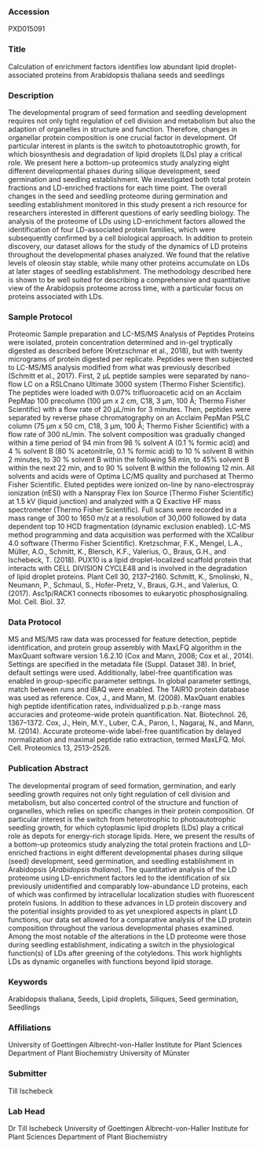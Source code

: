 ### Accession
PXD015091

### Title
Calculation of enrichment factors identifies low abundant lipid droplet-associated proteins from Arabidopsis thaliana seeds and seedlings

### Description
The developmental program of seed formation and seedling development requires not only tight regulation of cell division and metabolism but also the adaption of organelles in structure and function. Therefore, changes in organellar protein composition is one crucial factor in development. Of particular interest in plants is the switch to photoautotrophic growth, for which biosynthesis and degradation of lipid droplets (LDs) play a critical role. We present here a bottom-up proteomics study analyzing eight different developmental phases during silique development, seed germination and seedling establishment. We investigated both total protein fractions and LD-enriched fractions for each time point. The overall changes in the seed and seedling proteome during germination and seedling establishment monitored in this study present a rich resource for researchers interested in different questions of early seedling biology. The analysis of the proteome of LDs using LD-enrichment factors allowed the identification of four LD-associated protein families, which were subsequently confirmed by a cell biological approach. In addition to protein discovery, our dataset allows for the study of the dynamics of LD proteins throughout the developmental phases analyzed. We found that the relative levels of oleosin stay stable, while many other proteins accumulate on LDs at later stages of seedling establishment. The methodology described here is shown to be well suited for describing a comprehensive and quantitative view of the Arabidopsis proteome across time, with a particular focus on proteins associated with LDs.

### Sample Protocol
Proteomic Sample preparation and LC-MS/MS Analysis of Peptides Proteins were isolated, protein concentration determined and in-gel tryptically digested as described before (Kretzschmar et al., 2018), but with twenty micrograms of protein digested per replicate. Peptides were then subjected to LC-MS/MS analysis modified from what was previously described (Schmitt et al., 2017). First, 2 µL peptide samples were separated by nano-flow LC on a RSLCnano Ultimate 3000 system (Thermo Fisher Scientific). The peptides were loaded with 0.07% trifluoroacetic acid on an Acclaim PepMap 100 precolumn (100 µm x 2 cm, C18, 3 µm, 100 Å; Thermo Fisher Scientific) with a flow rate of 20 µL/min for 3 minutes. Then, peptides were separated by reverse phase chromatography on an Acclaim PepMan PSLC column (75 µm x 50 cm, C18, 3 µm, 100 Å; Thermo Fisher Scientific) with a flow rate of 300 nL/min. The solvent composition was gradually changed within a time period of 94 min from 96 % solvent A (0.1 % formic acid) and 4 % solvent B (80 % acetonitrile, 0.1 % formic acid) to 10 % solvent B within 2 minutes, to 30 % solvent B within the following 58 min, to 45% solvent B within the next 22 min, and to 90 % solvent B within the following 12 min. All solvents and acids were of Optima LC/MS quality and purchased at Thermo Fisher Scientific. Eluted peptides were ionized on-line by nano-electrospray ionization (nESI) with a Nanspray Flex Ion Source (Thermo Fisher Scientific) at 1.5 kV (liquid junction) and analyzed with a Q Exactive HF mass spectrometer (Thermo Fisher Scientific). Full scans were recorded in a mass range of 300 to 1650 m/z at a resolution of 30,000 followed by data dependent top 10 HCD fragmentation (dynamic exclusion enabled). LC-MS method programming and data acquisition was performed with the XCalibur 4.0 software (Thermo Fisher Scientific).  Kretzschmar, F.K., Mengel, L.A., Müller, A.O., Schmitt, K., Blersch, K.F., Valerius, O., Braus, G.H., and Ischebeck, T. (2018). PUX10 is a lipid droplet-localized scaffold protein that interacts with CELL DIVISION CYCLE48 and is involved in the degradation of lipid droplet proteins. Plant Cell 30, 2137–2160.  Schmitt, K., Smolinski, N., Neumann, P., Schmaul, S., Hofer-Pretz, V., Braus, G.H., and Valerius, O. (2017). Asc1p/RACK1 connects ribosomes to eukaryotic phosphosignaling. Mol. Cell. Biol. 37.

### Data Protocol
MS and MS/MS raw data was processed for feature detection, peptide identification, and protein group assembly with MaxLFQ algorithm in the MaxQuant software version 1.6.2.10 (Cox and Mann, 2008; Cox et al., 2014). Settings are specified in the metadata file (Suppl. Dataset 38). In brief, default settings were used. Additionally, label-free quantification was enabled in group-specific parameter settings. In global parameter settings, match between runs and iBAQ were enabled. The TAIR10 protein database was used as reference.   Cox, J., and Mann, M. (2008). MaxQuant enables high peptide identification rates, individualized p.p.b.-range mass accuracies and proteome-wide protein quantification. Nat. Biotechnol. 26, 1367–1372. Cox, J., Hein, M.Y., Luber, C.A., Paron, I., Nagaraj, N., and Mann, M. (2014). Accurate proteome-wide label-free quantification by delayed normalization and maximal peptide ratio extraction, termed MaxLFQ. Mol. Cell. Proteomics 13, 2513–2526.

### Publication Abstract
The developmental program of seed formation, germination, and early seedling growth requires not only tight regulation of cell division and metabolism, but also concerted control of the structure and function of organelles, which relies on specific changes in their protein composition. Of particular interest is the switch from heterotrophic to photoautotrophic seedling growth, for which cytoplasmic lipid droplets (LDs) play a critical role as depots for energy-rich storage lipids. Here, we present the results of a bottom-up proteomics study analyzing the total protein fractions and LD-enriched fractions in eight different developmental phases during silique (seed) development, seed germination, and seedling establishment in Arabidopsis (<i>Arabidopsis thaliana</i>). The quantitative analysis of the LD proteome using LD-enrichment factors led to the identification of six previously unidentified and comparably low-abundance LD proteins, each of which was confirmed by intracellular localization studies with fluorescent protein fusions. In addition to these advances in LD protein discovery and the potential insights provided to as yet unexplored aspects in plant LD functions, our data set allowed for a comparative analysis of the LD protein composition throughout the various developmental phases examined. Among the most notable of the alterations in the LD proteome were those during seedling establishment, indicating a switch in the physiological function(s) of LDs after greening of the cotyledons. This work highlights LDs as dynamic organelles with functions beyond lipid storage.

### Keywords
Arabidopsis thaliana, Seeds, Lipid droplets, Siliques, Seed germination, Seedlings

### Affiliations
University of Goettingen Albrecht-von-Haller Institute for Plant Sciences Department of Plant Biochemistry
University of Münster

### Submitter
Till Ischebeck

### Lab Head
Dr Till Ischebeck
University of Goettingen Albrecht-von-Haller Institute for Plant Sciences Department of Plant Biochemistry


